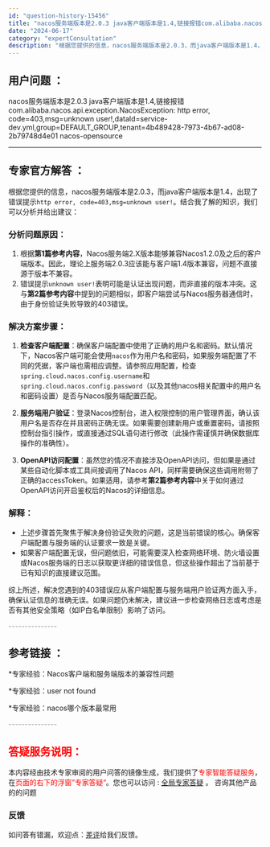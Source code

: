 ```yaml
---
id: "question-history-15456"
title: "nacos服务端版本是2.0.3 java客户端版本是1.4,链接报错com.alibaba.nacos. nacos-opensource"
date: "2024-06-17"
category: "expertConsultation"
description: "根据您提供的信息，nacos服务端版本是2.0.3，而java客户端版本是1.4，出现了错误提示`http error, code=403,msg=unknown user!`。结合我了解的知识，我们可以分析并给出建议：### 分析问题原因：1. 根据**第1篇参考内容**，Nacos服务端2.X版"
---
```


## 用户问题 ： 
 nacos服务端版本是2.0.3 java客户端版本是1.4,链接报错com.alibaba.nacos.api.exception.NacosException: http error, code=403,msg=unknown user!,dataId=service-dev.yml,group=DEFAULT_GROUP,tenant=4b489428-7973-4b67-ad08-2b79748d4e01 nacos-opensource 

---------------
## 专家官方解答 ：

根据您提供的信息，nacos服务端版本是2.0.3，而java客户端版本是1.4，出现了错误提示`http error, code=403,msg=unknown user!`。结合我了解的知识，我们可以分析并给出建议：

### 分析问题原因：
1. 根据**第1篇参考内容**，Nacos服务端2.X版本能够兼容Nacos1.2.0及之后的客户端版本。因此，理论上服务端2.0.3应该能与客户端1.4版本兼容，问题不直接源于版本不兼容。
2. 错误提示`unknown user!`表明可能是认证出现问题，而非直接的版本冲突。这与**第2篇参考内容**中提到的问题相似，即客户端尝试与Nacos服务器通信时，由于身份验证失败导致的403错误。

### 解决方案步骤：
1. **检查客户端配置**：确保客户端配置中使用了正确的用户名和密码。默认情况下，Nacos客户端可能会使用`nacos`作为用户名和密码，如果服务端配置了不同的凭据，客户端也需相应调整。请参照应用配置，检查`spring.cloud.nacos.config.username`和`spring.cloud.nacos.config.password`（以及其他nacos相关配置中的用户名和密码设置）是否与Nacos服务端配置匹配。

2. **服务端用户验证**：登录Nacos控制台，进入权限控制的用户管理界面，确认该用户名是否存在并且密码正确无误。如果需要创建新用户或重置密码，请按照控制台指引操作，或直接通过SQL语句进行修改（此操作需谨慎并确保数据库操作的准确性）。

3. **OpenAPI访问配置**：虽然您的情况不直接涉及OpenAPI访问，但如果是通过某些自动化脚本或工具间接调用了Nacos API，同样需要确保这些调用附带了正确的accessToken。如果适用，请参考**第2篇参考内容**中关于如何通过OpenAPI访问开启鉴权后的Nacos的详细信息。

### 解释：
- 上述步骤首先聚焦于解决身份验证失败的问题，这是当前错误的核心。确保客户端配置与服务端的认证要求一致是关键。
- 如果客户端配置无误，但问题依旧，可能需要深入检查网络环境、防火墙设置或Nacos服务端的日志以获取更详细的错误信息，但这些操作超出了当前基于已有知识的直接建议范围。

综上所述，解决您遇到的403错误应从客户端配置与服务端用户验证两方面入手，确保认证信息的准确无误。如果问题仍未解决，建议进一步检查网络日志或考虑是否有其他安全策略（如IP白名单限制）影响了访问。


<font color="#949494">---------------</font> 


## 参考链接 ：

*专家经验：Nacos客户端和服务端版本的兼容性问题 
 
 *专家经验：user not found 
 
 *专家经验：nacos哪个版本最常用 


 <font color="#949494">---------------</font> 
 


## <font color="#FF0000">答疑服务说明：</font> 

本内容经由技术专家审阅的用户问答的镜像生成，我们提供了<font color="#FF0000">专家智能答疑服务</font>，在<font color="#FF0000">页面的右下的浮窗”专家答疑“</font>。您也可以访问 : [全局专家答疑](https://opensource.alibaba.com/chatBot) 。 咨询其他产品的的问题

### 反馈
如问答有错漏，欢迎点：[差评](https://ai.nacos.io/user/feedbackByEnhancerGradePOJOID?enhancerGradePOJOId=15526)给我们反馈。
